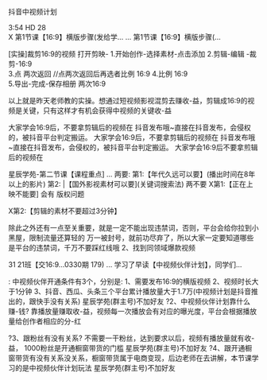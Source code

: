 抖音中视频计划


3:54	HD	28	
X	第1节课【16:9】横版步骤(发给学...	...	
第1节课【16:9】横版步骤(...

[实操]裁剪16:9的视频
打开剪映-
1.开始创作-选择素材-点击添加
2.剪辑-编辑	-裁剪-16:9	
3.点 两次返回  //点两次返回后再选者比例   16:9
4.比例	16:9	
5.导出-完成-保存相册
两次16:9

以上就是昨天老师教的实操。想通过短视频影视混剪去赚收-益，剪辑成16:9的视频是关键，只有这样才有机会获得中视频的关键收-益

大家学会16:9后，不要拿剪辑后的视频在
抖音发布哦~直接在抖音发布，会侵权的，被抖音平台判定搬运。
大家学会16:9后，不要拿剪辑后的视频在
抖音发布哦~直接在抖音发布，会侵权的，被抖音平台判定搬运。
大家学会16:9后不要拿煎辑后的视频在



星辰学苑-第二节课【课程重点] ...
两要:
第1:【年代久远可以要】(播出时间在8年以上的影片)
第2: |【国外影视素材可以要](关键词搜索法)
两不要
X第1:【正在上映不能要]  会有 版权问题

X第2:【剪辑的素材不要超过3分钟】


除此之外还有一点至关重要，就是一定不能出现违禁词，否则，平台会给你拉到小黑屋，限制流量还算轻的 万一被封号，就前功尽弃了，所以大家一定要知道哪些是平台的违禁词，千万不要踩红线哦
2、找到同领域爆款视频







31	21班【交16:9...0330期 179)	...	
学习了早读【中视频伙伴计划】，同学们...

:
中视频伙伴开通条件有3个，分别是:
1、需要发布16:9的横版视频
2、视频时长大于1分钟
3、抖音、西瓜、头条三个平台累计播放量大于1.7万(中视频计划是抖音推出的，跟快手没有关系)
星辰学苑(群主号)不加好友
?2、中视频伙伴计划靠什么赚-钱?
靠播放量赚取收-益，视频每一次播放会有对应的曝光度，平台会根据播放量给创作者相应的分-红

?3、跟粉丝有没有关系?
不需要一干粉丝，达到要求以后，视频有播放量就有收-益，
1000粉丝是开通橱窗带货的门槛
星辰学苑(群主号)不加好友
?4、跟开通橱窗带货有没有关系没关系，橱窗带货属于电商变现，后边老师在去讲解，本节课学习的是中视频伙伴计划玩法
星辰学苑(群主号)不加好友






